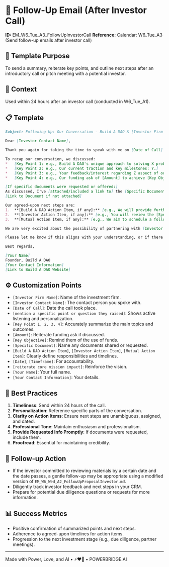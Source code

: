 # 📧 Follow-Up Email (After Investor Call)

**ID:** EM_W6_Tue_A3_FollowUpInvestorCall
**Reference:** Calendar: W6_Tue_A3 (Send follow-up emails after investor call)

## 📝 Template Purpose
To send a summary, reiterate key points, and outline next steps after an introductory call or pitch meeting with a potential investor.

## 🎯 Context
Used within 24 hours after an investor call (conducted in W6_Tue_A1).

## 📋 Template

```markdown
Subject: Following Up: Our Conversation - Build A DAO & [Investor Firm Name]

Dear [Investor Contact Name],

Thank you again for taking the time to speak with me on [Date of Call]. I truly enjoyed our discussion about Build A DAO, particularly your insights on [mention a specific point or question they raised, e.g., "the competitive landscape for DAO tooling" or "go-to-market strategies in Web3"].

To recap our conversation, we discussed:
*   [Key Point 1: e.g., Build A DAO's unique approach to solving X problem.]
*   [Key Point 2: e.g., Our current traction and key milestones: Y.]
*   [Key Point 3: e.g., Your feedback/interest regarding Z aspect of our model.]
*   [Key Point 4: e.g., Our funding ask of [Amount] to achieve [Key Objective].]

[If specific documents were requested or offered:]
As discussed, I've [attached/included a link to] the [Specific Document, e.g., "detailed financial projections" or "technical whitepaper"] for your review.
[Link to Document if not attached]

Our agreed-upon next steps are:
1.  **[Build A DAO Action Item, if any]:** [e.g., We will provide further details on X by [Date].]
2.  **[Investor Action Item, if any]:** [e.g., You will review the [Specific Document] and share feedback/discuss internally by [Date].]
3.  **[Mutual Action Item, if any]:** [e.g., We aim to schedule a follow-up discussion with [Other Partners/Due Diligence Team] around [Date/Timeframe].]

We are very excited about the possibility of partnering with [Investor Firm Name] to help scale Build A DAO and [reiterate core mission impact].

Please let me know if this aligns with your understanding, or if there's any additional information I can provide at this stage.

Best regards,

[Your Name]
Founder, Build A DAO
[Your Contact Information]
[Link to Build A DAO Website]
```

## ⚙️ Customization Points
- `[Investor Firm Name]`: Name of the investment firm.
- `[Investor Contact Name]`: The contact person you spoke with.
- `[Date of Call]`: Date the call took place.
- `[mention a specific point or question they raised]`: Shows active listening and personalization.
- `[Key Point 1, 2, 3, 4]`: Accurately summarize the main topics and outcomes.
- `[Amount]`: Reiterate funding ask if discussed.
- `[Key Objective]`: Remind them of the use of funds.
- `[Specific Document]`: Name any documents shared or requested.
- `[Build A DAO Action Item]`, `[Investor Action Item]`, `[Mutual Action Item]`: Clearly define responsibilities and timelines.
- `[Date]`, `[Timeframe]`: For accountability.
- `[reiterate core mission impact]`: Reinforce the vision.
- `[Your Name]`: Your full name.
- `[Your Contact Information]`: Your details.

## 📌 Best Practices
1.  **Timeliness**: Send within 24 hours of the call.
2.  **Personalization**: Reference specific parts of the conversation.
3.  **Clarity on Action Items**: Ensure next steps are unambiguous, assigned, and dated.
4.  **Professional Tone**: Maintain enthusiasm and professionalism.
5.  **Provide Requested Info Promptly**: If documents were requested, include them.
6.  **Proofread**: Essential for maintaining credibility.

## 🔄 Follow-up Action
- If the investor committed to reviewing materials by a certain date and the date passes, a gentle follow-up may be appropriate using a modified version of `EM_W6_Wed_A2_FollowUpProposalInvestor.md`.
- Diligently track investor feedback and next steps in your CRM.
- Prepare for potential due diligence questions or requests for more information.

## 📊 Success Metrics
- Positive confirmation of summarized points and next steps.
- Adherence to agreed-upon timelines for action items.
- Progression to the next investment stage (e.g., due diligence, partner meetings).

---
Made with Power, Love, and AI • ⚡️❤️🤖 • POWERBRIDGE.AI 